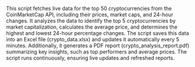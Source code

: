 This script fetches live data for the top 50 cryptocurrencies from the CoinMarketCap API, including their prices, market caps, and 24-hour changes.
It analyzes the data to identify the top 5 cryptocurrencies by market capitalization, calculates the average price, and determines the highest and lowest 24-hour percentage changes. 
The script saves this data into an Excel file (crypto_data.xlsx) and updates it automatically every 5 minutes. Additionally, it generates a PDF report (crypto_analysis_report.pdf) summarizing key insights, such as top performers and average prices. 
The script runs continuously, ensuring live updates and refreshed reports.
